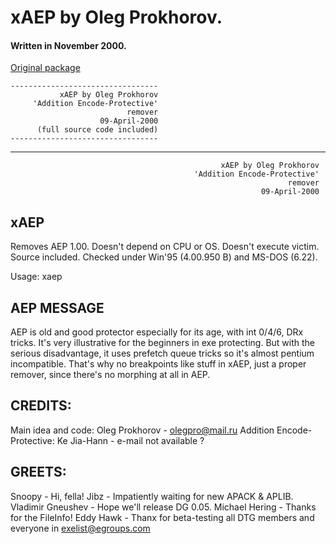 # xAEP by Oleg Prokhorov.

#### Written in November 2000.

[Original package](https://defacto2.net/f/a92169c)

```
---------------------------------
           xAEP by Oleg Prokhorov
     'Addition Encode-Protective'
                          remover
                    09-April-2000
      (full source code included)
---------------------------------
```

---


                                                   xAEP by Oleg Prokhorov
                                             'Addition Encode-Protective'
                                                                  remover
                                                            09-April-2000

xAEP
--------------
Removes  AEP  1.00. Doesn't depend on CPU or OS. Doesn't execute victim.
Source included.
Checked under Win'95 (4.00.950 B) and MS-DOS (6.22).

Usage:
xaep <filename>

AEP MESSAGE
--------------
AEP  is  old  and good protector especially for its age, with int 0/4/6,
DRx  tricks. It's very illustrative for the beginners in exe protecting.
But with the serious disadvantage, it uses prefetch queue tricks so it's
almost   pentium  incompatible.  That's why no breakpoints like stuff in
xAEP, just a proper remover, since there's no morphing  at  all in  AEP.


CREDITS:
--------------
Main idea and code:
Oleg Prokhorov - olegpro@mail.ru
Addition Encode-Protective:
Ke Jia-Hann - e-mail not available ?

GREETS:
--------------
Snoopy - Hi, fella!
Jibz - Impatiently waiting for new APACK & APLIB.
Vladimir Gneushev - Hope we'll release DG 0.05. 
Michael Hering - Thanks for the FileInfo!
Eddy Hawk - Thanx for beta-testing
all DTG members and everyone in exelist@egroups.com

